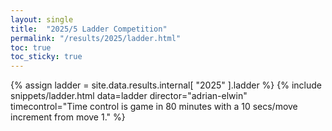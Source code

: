 ```yaml
---
layout: single
title:  "2025/5 Ladder Competition"
permalink: "/results/2025/ladder.html"
toc: true
toc_sticky: true
---
```

{% assign ladder = site.data.results.internal[ "2025" ].ladder %}
{% include snippets/ladder.html data=ladder director="adrian-elwin" timecontrol="Time control is game in 80 minutes with a 10 secs/move increment from move 1." %}



